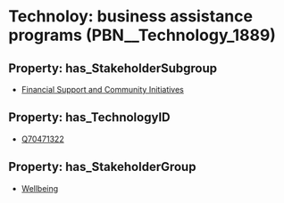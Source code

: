 # Technoloy: __business assistance programs__ (PBN__Technology_1889)

## Property: has_StakeholderSubgroup

* [Financial Support and Community Initiatives](PBN__TechSubgroup_36)

## Property: has_TechnologyID

* [Q70471322](Q70471322)

## Property: has_StakeholderGroup

* [Wellbeing](PBN__TechGroup_2)

